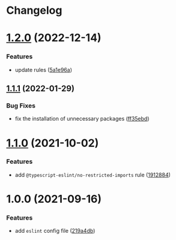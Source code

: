 # Changelog

# [1.2.0](https://github.com/cogni8r/eslint-config-cog/compare/v1.1.1...v1.2.0) (2022-12-14)


### Features

* update rules ([5a1e96a](https://github.com/cogni8r/eslint-config-cog/commit/5a1e96a6a2d494f1f6931e42dae151444c7a0b15))

## [1.1.1](https://github.com/cogni8r/eslint-config-cog/compare/v1.1.0...v1.1.1) (2022-01-29)


### Bug Fixes

* fix the installation of unnecessary packages ([ff35ebd](https://github.com/cogni8r/eslint-config-cog/commit/ff35ebd5aa71434aa99fddf1e0992daf66d0c712))

# [1.1.0](https://github.com/cogni8r/eslint-config-cog/compare/v1.0.0...v1.1.0) (2021-10-02)


### Features

* add `@typescript-eslint/no-restricted-imports` rule ([1912884](https://github.com/cogni8r/eslint-config-cog/commit/1912884095809084a920d7dbe154bf1b21e86f68))

# 1.0.0 (2021-09-16)


### Features

* add `eslint` config file ([219a4db](https://github.com/cogni8r/eslint-config-cog/commit/219a4db62f36143ba9c8eb60b4e068a47964cfe7))
